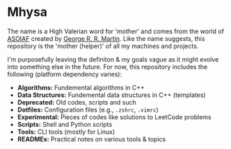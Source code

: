 # Mhysa
The name is a High Valerian word for 'mother' and comes from the world of
[ASOIAF](https://awoiaf.westeros.org/index.php/A_Song_of_Ice_and_Fire) created by [George R. R. Martin](https://georgerrmartin.com/notablog/).
Like the name suggests, this repository is the 'mother (helper)' of all my machines and projects.

I'm purposefully leaving the definiton & my goals vague as it might evolve into something else in the future.
For now, this repository includes the following (platform dependency varies):

* **Algorithms:** Fundemental algorithms in C++
* **Data Structures:** Fundemental data structures in C++ (templates)
* **Deprecated:** Old codes, scripts and such
* **Dotfiles:** Configuration files (e.g., `.zshrc`, `.vimrc`)
* **Experimental:** Pieces of codes like solutions to LeetCode problems
* **Scripts:** Shell and Python scripts
* **Tools:** CLI tools (mostly for Linux)
* **READMEs:** Practical notes on various tools & topics
